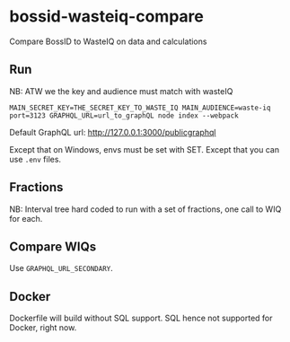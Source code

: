 # bossid-wasteiq-compare
Compare BossID to WasteIQ on data and calculations


## Run

NB: ATW we the key and audience must match with wasteIQ

```MAIN_SECRET_KEY=THE_SECRET_KEY_TO_WASTE_IQ MAIN_AUDIENCE=waste-iq port=3123 GRAPHQL_URL=url_to_graphQL node index --webpack```

Default GraphQL url: http://127.0.0.1:3000/publicgraphql

Except that on Windows, envs must be set with SET.   Except that you can use `.env` files.

## Fractions
NB: Interval tree hard coded to run with a set of fractions, one call to WIQ for each.

## Compare WIQs

Use `GRAPHQL_URL_SECONDARY`.


## Docker

Dockerfile will build without SQL support. SQL hence not supported for Docker, right now. 